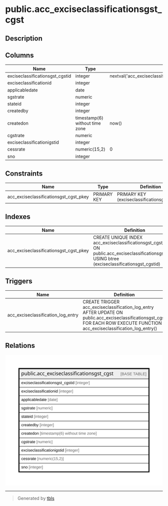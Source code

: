 # public.acc_exciseclassificationsgst_cgst

## Description

## Columns

| Name | Type | Default | Nullable | Children | Parents | Comment |
| ---- | ---- | ------- | -------- | -------- | ------- | ------- |
| exciseclassificationsgst_cgstid | integer | nextval('acc_exciseclassificationsgst__exciseclassificationsgst_cgst_seq'::regclass) | false |  |  |  |
| exciseclassificationid | integer |  | true |  |  |  |
| applicabledate | date |  | true |  |  |  |
| sgstrate | numeric |  | true |  |  |  |
| stateid | integer |  | true |  |  |  |
| createdby | integer |  | true |  |  |  |
| createdon | timestamp(6) without time zone | now() | true |  |  |  |
| cgstrate | numeric |  | true |  |  |  |
| exciseclassificationigstid | integer |  | true |  |  |  |
| cessrate | numeric(15,2) | 0 | false |  |  |  |
| sno | integer |  | true |  |  |  |

## Constraints

| Name | Type | Definition |
| ---- | ---- | ---------- |
| acc_exciseclassificationsgst_cgst_pkey | PRIMARY KEY | PRIMARY KEY (exciseclassificationsgst_cgstid) |

## Indexes

| Name | Definition |
| ---- | ---------- |
| acc_exciseclassificationsgst_cgst_pkey | CREATE UNIQUE INDEX acc_exciseclassificationsgst_cgst_pkey ON public.acc_exciseclassificationsgst_cgst USING btree (exciseclassificationsgst_cgstid) |

## Triggers

| Name | Definition |
| ---- | ---------- |
| acc_exciseclassification_log_entry | CREATE TRIGGER acc_exciseclassification_log_entry AFTER UPDATE ON public.acc_exciseclassificationsgst_cgst FOR EACH ROW EXECUTE FUNCTION acc_exciseclassification_log_entry() |

## Relations

![er](public.acc_exciseclassificationsgst_cgst.svg)

---

> Generated by [tbls](https://github.com/k1LoW/tbls)
